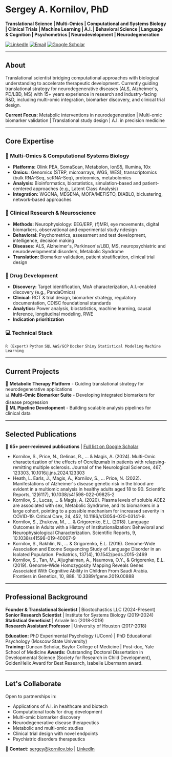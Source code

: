 # Sergey A. Kornilov, PhD

**Translational Science | Multi-Omics | Computational and Systems Biology | Clinical Trials | Machine Learning | A.I. | Behavioral Science | Language & Cognition | Psychometrics | Neurodevelopment | Neurodegeneration**

[![LinkedIn](https://img.shields.io/badge/LinkedIn-0077B5?style=flat&logo=linkedin&logoColor=white)](https://www.linkedin.com/in/sergey-kornilov/)
[![Email](https://img.shields.io/badge/Email-sergey@kornilov.bio-00C300?style=flat&logo=mail.ru&logoColor=white)](mailto:sergey@kornilov.bio)
[![Google Scholar](https://img.shields.io/badge/Google%20Scholar-4285F4?style=flat&logo=google-scholar&logoColor=white)](https://scholar.google.com/citations?user=xmwBz9EAAAAJ&hl=en)

---

## About

Translational scientist bridging computational approaches with biological understanding to accelerate therapeutic development. Currently guiding translational strategy for neurodegenerative diseases (ALS, Alzheimer's, PD/LBD, MS) with 15+ years experience in research and industry-facing R&D, including multi-omic integration, biomarker discovery, and clinical trial design.

**Current Focus:** Metabolic interventions in neurodegeneration | Multi-omic biomarker validation | Translational study design | A.I. in precision medicine

---

## Core Expertise

### 🧬 Multi-Omics & Computational Systems Biology
- **Platforms:** Olink PEA, SomaScan, Metabolon, IonS5, Illumina, 10x
- **Omics:**: Genomics (STRP, microarrays, WGS, WES), transcriptomics (bulk RNA-Seq, scRNA-Seq), proteomics, metabolomics
- **Analysis:** Bioinformatics, biostatistics,  simulation-based and patient-centered approaches (e.g., Latent Class Analysis)
- **Integration:** WGCNA, MEGENA, MOFA/MEFISTO, DIABLO, biclustering, network-based approaches

### 🧠 Clinical Research & Neuroscience
- **Methods:** Neurophysiology: EEG/ERP, (f)MRI, eye movements, digital biomarkers, observational and experimental study ndesign
- **Behavioral:** Psychometrics, assessment and test development, intelligence, decision making
- **Diseases:** ALS, Alzheimer's, Parkinson's/LBD, MS, neuropsychiatric and neurodevelopmental disorders, Metabolic Syndrome
- **Translation:** Biomarker validation, patient stratification, clinical trial design

### 💊 Drug Development
- **Discovery:** Target identification, MoA characterization, A.I.-enabled discovery (e.g., PandaOmics)
- **Clinical:** RCT & trial design, biomarker strategy, regulatory documentation, CDISC foundational standards
- **Analytics:** Power analysis, biostatistics, machine learning, causal inference, longitudinal modeling, RWE
- **Indication prioritization** 


### 💻 Technical Stack
`R (Expert)` `Python` `SQL` `AWS/GCP` `Docker` `Shiny` `Statistical Modeling` `Machine Learning`

---

## Current Projects

🔬 **Metabolic Therapy Platform** - Guiding translational strategy for neurodegenerative applications  
📊 **Multi-Omic Biomarker Suite** - Developing integrated biomarkers for disease progression  
🤖 **ML Pipeline Development** - Building scalable analysis pipelines for clinical data

---

## Selected Publications

📄 **65+ peer-reviewed publications** | [Full list on Google Scholar](https://scholar.google.com/citations?user=xmwBz9EAAAAJ&hl=en)

- Kornilov, S., Price, N., Gelinas, R., ... & Magis, A. (2024). Multi-Omic characterization of the effects of Ocrelizumab in patients with relapsing-remitting multiple sclerosis. Journal of the Neurological Sciences, 467, 123303, 10.1016/j.jns.2024.123303
- Heath, L. Earls, J., Magis, A., Kornilov, S., ... Price, N. (2022). Manifestations of Alzheimer's disease genetic risk in the blood are evident in a multiomic analysis in healthy adults aged 18 to 90. Scientific Reports, 12(6117), 10.1038/s41598-022-09825-2
- Kornilov, S., Lucas, ... & Magis, A. (2020). Plasma levels of soluble ACE2 are associated with sex, Metabolic Syndrome, and its biomarkers in a large cohort, pointing to a possible mechanism for increased severity in COVID-19. Critical Care, 24, 452, 10.1186/s13054-020-03141-9.
- Kornilov, S., Zhukova, M., ... & Grigorenko, E.L. (2018). Language Outcomes in Adults with a History of Institutionalization: Behavioral and Neurophysiological Characterization. Scientific Reports, 9, 10.1038/s41598-019-40007-9
- Kornilov, S., Rakhlin, N., ... & Grigorenko, E.L. (2016). Genome-Wide Association and Exome Sequencing Study of Language Disorder in an Isolated Population. Pediatrics, 137(4), 10.1542/peds.2015-2469
- Kornilov, S., Tan, M., Aljughaiman, A., Naumova, O.Y., & Grigorenko, E.L. (2019). Genome-Wide Homozygosity Mapping Reveals Genes Associated With Cognitive Ability in Children From Saudi Arabia. Frontiers in Genetics, 10, 888. 10.3389/fgene.2019.00888
  
---

## Professional Background

**Founder & Translational Scientist** | Biostochastics LLC (2024-Present)  
**Senior Research Scientist** | Institute for Systems Biology (2019-2024)  
**Statistical Geneticist** | Arivale Inc (2018-2019)  
**Research Assistant Professor** | University of Houston (2017-2018)

**Education:** PhD Experimental Psychology (UConn) | PhD Educational Psychology (Moscow State University)  
**Training:** Duncan Scholar, Baylor College of Medicine | Post-doc, Yale School of Medicine
**Awards:** Outstanding Doctoral Dissertation in Developmental Science (Society for Research in Child Development), GoldenHelix Award for Best Research, Isabelle Libermann award. 

---

## Let's Collaborate

Open to partnerships in:
- Applications of A.I. in healthcare and biotech
- Computational tools for drug development
- Multi-omic biomarker discovery
- Neurodegenerative disease therapeutics
- Metabolic and multi-omic studies
- Clinical trial design with novel endpoints
- Psychiatric disorders therapeutics

📧 **Contact:** sergey@kornilov.bio | [LinkedIn](https://www.linkedin.com/in/sergey-kornilov/)

